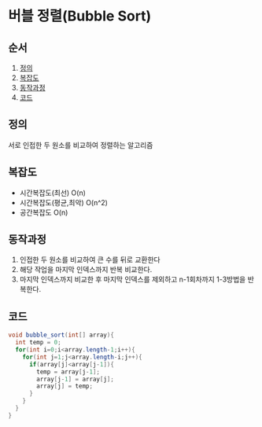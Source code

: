 # 버블 정렬(Bubble Sort)

## 순서
1. [정의](#정의)
2. [복잡도](#복잡도)
3. [동작과정](#동작과정)
4. [코드](#코드)

## 정의
  서로 인접한 두 원소를 비교하여 정렬하는 알고리즘
  
## 복잡도
  - 시간복잡도(최선) O(n)
  - 시간복잡도(평균,최악) O(n^2) 
  - 공간복잡도 O(n)

## 동작과정
  1. 인접한 두 원소를 비교하여 큰 수를 뒤로 교환한다
  2. 해당 작업을 마지막 인덱스까지 반복 비교한다.
  3. 마지막 인덱스까지 비교한 후 마지막 인덱스를 제외하고 n-1회차까지 1-3방법을 반복한다.
  
## 코드
  ```java
  void bubble_sort(int[] array){
    int temp = 0;
    for(int i=0;i<array.length-1;i++){
      for(int j=1;j<array.length-i;j++){
        if(array[j]<array[j-1]){
          temp = array[j-1];
          array[j-1] = array[j];
          array[j] = temp;
        }
      }
    }
  }
  ```
